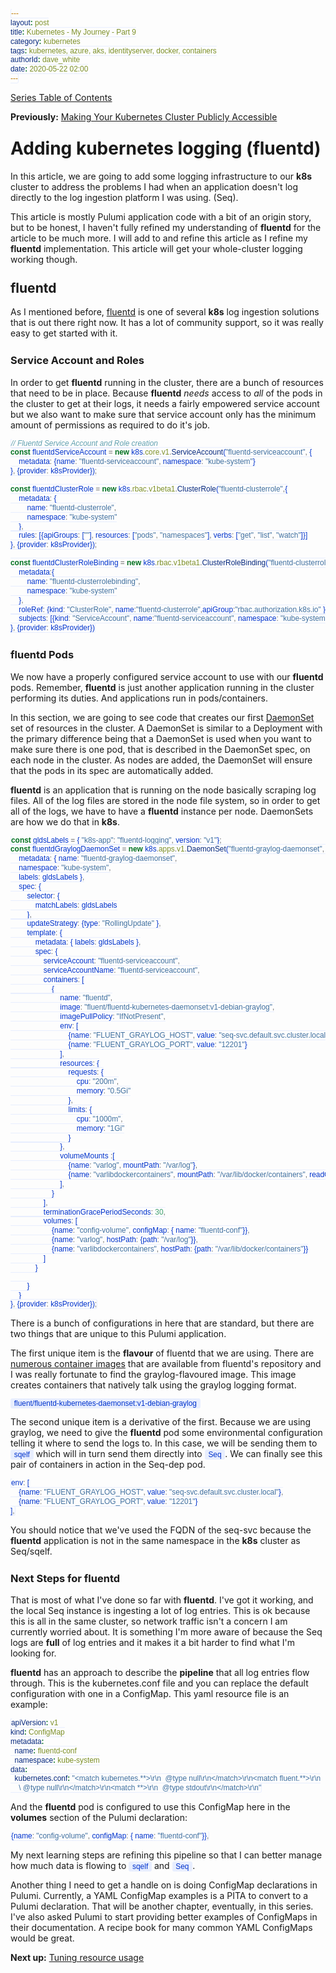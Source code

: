 ```yaml
---
layout: post
title: Kubernetes - My Journey - Part 9
category: kubernetes
tags: kubernetes, azure, aks, identityserver, docker, containers
authorId: dave_white
date: 2020-05-22 02:00
---
```

[Series Table of Contents](/kubernetes/kubernetes-my-journey)

**Previously:**
[Making Your Kubernetes Cluster Publicly Accessible](/kubernetes/kubernetes-my-journey-part-8)

# Adding kubernetes logging (fluentd)

In this article, we are going to add some logging infrastructure to our **k8s** cluster to address the problems I had when an application doesn't log directly to the log ingestion platform I was using. (Seq).

This article is mostly Pulumi application code with a bit of an origin story, but to be honest, I haven't fully refined my understanding of **fluentd** for the article to be much more. I will add to and refine this article as I refine my **fluentd** implementation. This article will get your whole-cluster logging working though.

## fluentd

As I mentioned before, [fluentd](https://www.fluentd.org/) is one of several **k8s** log ingestion solutions that is out there right now. It has a lot of community support, so it was really easy to get started with it.

### Service Account and Roles

In order to get **fluentd** running in the cluster, there are a bunch of resources that need to be in place. Because **fluentd** _needs_ access to _all_ of the pods in the cluster to get at their logs, it needs a fairly empowered service account but we also want to make sure that service account only has the minimum amount of permissions as required to do it's job.

```typescript
// Fluentd Service Account and Role creation
const fluentdServiceAccount = new k8s.core.v1.ServiceAccount("fluentd-serviceaccount", {
    metadata: {name: "fluentd-serviceaccount", namespace: "kube-system"}
}, {provider: k8sProvider});

const fluentdClusterRole = new k8s.rbac.v1beta1.ClusterRole("fluentd-clusterrole",{
    metadata: {
        name: "fluentd-clusterrole",
        namespace: "kube-system"
    },
    rules: [{apiGroups: [""], resources: ["pods", "namespaces"], verbs: ["get", "list", "watch"]}]
}, {provider: k8sProvider});

const fluentdClusterRoleBinding = new k8s.rbac.v1beta1.ClusterRoleBinding("fluentd-clusterrolebinding", {
    metadata:{
        name: "fluentd-clusterrolebinding",
        namespace: "kube-system"
    },
    roleRef: {kind: "ClusterRole", name:"fluentd-clusterrole",apiGroup:"rbac.authorization.k8s.io" },
    subjects: [{kind: "ServiceAccount", name:"fluentd-serviceaccount", namespace: "kube-system"}]
}, {provider: k8sProvider})
```

### fluentd Pods

We now have a properly configured service account to use with our **fluentd** pods. Remember, **fluentd** is just another application running in the cluster performing its duties. And applications run in pods/containers.

In this section, we are going to see code that creates our first [DaemonSet](https://kubernetes.io/docs/concepts/workloads/controllers/daemonset/) set of resources in the cluster. A DaemonSet is similar to a Deployment with the primary difference being that a DaemonSet is used when you want to make sure there is one pod, that is described in the DaemonSet spec, on each node in the cluster. As nodes are added, the DaemonSet will ensure that the pods in its spec are automatically added.

**fluentd** is an application that is running on the node basically scraping log files. All of the log files are stored in the node file system, so in order to get all of the logs, we have to have a **fluentd** instance per node. DaemonSets are how we do that in **k8s**.

```typescript
const gldsLabels = { "k8s-app": "fluentd-logging", version: "v1"};
const fluentdGraylogDaemonSet = new k8s.apps.v1.DaemonSet("fluentd-graylog-daemonset", {
    metadata: { name: "fluentd-graylog-daemonset",
    namespace: "kube-system",
    labels: gldsLabels },
    spec: {
        selector: {
            matchLabels: gldsLabels
        },
        updateStrategy: {type: "RollingUpdate" },
        template: {
            metadata: { labels: gldsLabels },
            spec: {
                serviceAccount: "fluentd-serviceaccount",
                serviceAccountName: "fluentd-serviceaccount",
                containers: [
                    {
                        name: "fluentd",
                        image: "fluent/fluentd-kubernetes-daemonset:v1-debian-graylog",
                        imagePullPolicy: "IfNotPresent",
                        env: [
                            {name: "FLUENT_GRAYLOG_HOST", value: "seq-svc.default.svc.cluster.local"},
                            {name: "FLUENT_GRAYLOG_PORT", value: "12201"}
                        ],
                        resources: {
                            requests: {
                                cpu: "200m",
                                memory: "0.5Gi"
                            },
                            limits: {
                                cpu: "1000m",
                                memory: "1Gi"
                            }
                        },
                        volumeMounts :[
                            {name: "varlog", mountPath: "/var/log"},
                            {name: "varlibdockercontainers", mountPath: "/var/lib/docker/containers", readOnly: true}
                        ],
                    }
                ],
                terminationGracePeriodSeconds: 30,
                volumes: [
                    {name: "config-volume", configMap: { name: "fluentd-conf"}},
                    {name: "varlog", hostPath: {path: "/var/log"}},
                    {name: "varlibdockercontainers", hostPath: {path: "/var/lib/docker/containers"}}
                ]
            }

        }
    }
}, {provider: k8sProvider});
```

There is a bunch of configurations in here that are standard, but there are two things that are unique to this Pulumi application.

The first unique item is the **flavour** of fluentd that we are using. There are [numerous container images](https://github.com/fluent/fluentd-kubernetes-daemonset/tree/master/docker-image/v1.3) that are available from fluentd's repository and I was really fortunate to find the graylog-flavoured image. This image creates containers that natively talk using the graylog logging format.

`fluent/fluentd-kubernetes-daemonset:v1-debian-graylog`

The second unique item is a derivative of the first. Because we are using graylog, we need to give the **fluentd** pod some environmental configuration telling it where to send the logs to. In this case, we will be sending them to `sqelf` which will in turn send them directly into `Seq`. We can finally see this pair of containers in action in the Seq-dep pod.

```typescript
env: [
    {name: "FLUENT_GRAYLOG_HOST", value: "seq-svc.default.svc.cluster.local"},
    {name: "FLUENT_GRAYLOG_PORT", value: "12201"}
],
```

You should notice that we've used the FQDN of the seq-svc because the **fluentd** application is not in the same namespace in the **k8s** cluster as Seq/sqelf.

### Next Steps for fluentd

That is most of what I've done so far with **fluentd**. I've got it working, and the local Seq instance is ingesting a lot of log entries. This is ok because this is all in the same cluster, so network traffic isn't a concern I am currently worried about. It is something I'm more aware of because the Seq logs are **full** of log entries and it makes it a bit harder to find what I'm looking for.

**fluentd** has an approach to describe the **pipeline** that all log entries flow through. This is the kubernetes.conf file and you can replace the default configuration with one in a ConfigMap. This yaml resource file is an example:

```yaml
apiVersion: v1
kind: ConfigMap
metadata:
  name: fluentd-conf
  namespace: kube-system
data:
  kubernetes.conf: "<match kubernetes.**>\r\n  @type null\r\n</match>\r\n<match fluent.**>\r\n
    \ @type null\r\n</match>\r\n<match **>\r\n  @type stdout\r\n</match>\r\n"
```

And the **fluentd** pod is configured to use this ConfigMap here in the **volumes** section of the Pulumi declaration:

```typescript
{name: "config-volume", configMap: { name: "fluentd-conf"}},
```

My next learning steps are refining this pipeline so that I can better manage how much data is flowing to `sqelf` and `Seq`. 

Another thing I need to get a handle on is doing ConfigMap declarations in Pulumi. Currently, a YAML ConfigMap examples is a PITA to convert to a Pulumi declaration. That will be another chapter, eventually, in this series. I've also asked Pulumi to start providing better examples of ConfigMaps in their documentation. A recipe book for many common YAML ConfigMaps would be great.

**Next up:**
[Tuning resource usage](/kubernetes/kubernetes-my-journey-part-10)

<style>
    h1, h2, h3, h4, h5, h6 {
       margin-top: 25px;
    }
    figure.highlight{
        background-color: #E8EEFE;
    }
    figure.highlight .gutter{
        color: #0033CD;
    }
    figure.highlight pre {
        font-family: 'Cascadia Code PL', monospace;
    }
    code {
        font-family: 'Cascadia Code PL', sans-serif;
        border-width: 0.1em;
        border-color: #E8EEFE;
        border-style: solid;
        border-radius: 0.3em;
        background-color: #E8EEFE;
        color: #0033CD;
        padding: 0em 0.4em;
        white-space: nowrap;
    }
</style>
<link  href="https://cdnjs.cloudflare.com/ajax/libs/viewerjs/1.5.0/viewer.min.css" rel="stylesheet">
<script src="https://cdnjs.cloudflare.com/ajax/libs/viewerjs/1.5.0/viewer.min.js"></script>
<script>
// View an image
const gallery = new Viewer(document.getElementById('mainPostContent', {
    "navbar": false,
    "toolbar": false
}));
</script>
